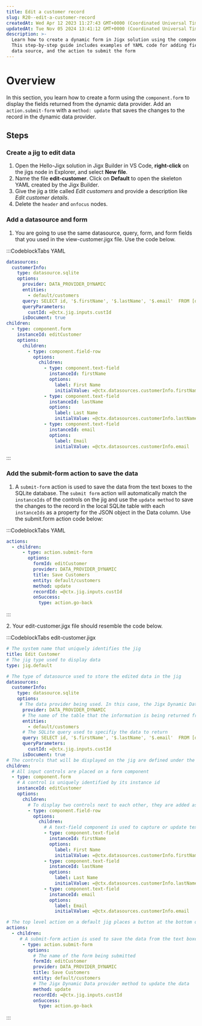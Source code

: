 ```yaml
---
title: Edit a customer record
slug: R20--edit-a-customer-record
createdAt: Wed Apr 12 2023 11:27:43 GMT+0000 (Coordinated Universal Time)
updatedAt: Tue Nov 05 2024 13:41:12 GMT+0000 (Coordinated Universal Time)
description: >-
  Learn how to create a dynamic form in Jigx solution using the component.form.
  This step-by-step guide includes examples of YAML code for adding fields, a
  data source, and the action to submit the form
---
```


# Overview

In this section, you learn how to create a form using the `component.form` to display the fields returned from the dynamic data provider. Add an `action.submit-form` with a `method: update` that saves the changes to the record in the dynamic data provider.

## Steps

### Create a jig to edit data

1. Open the Hello-Jigx solution in Jigx Builder in VS Code, **right-click** on the jigs node in Explorer, and select **New file**.
2. Name the file **edit-customer**. Click on **Default** to open the skeleton YAML created by the Jigx Builder.
3. Give the jig a title called _Edit customers_ and provide a description like _Edit customer details_.
4. Delete the `header` and `onfocus` nodes.

### Add a datasource and form

1. You are going to use the same datasource, query, form, and form fields that you used in the view-customer.jigx file. Use the code below.

:::CodeblockTabs YAML

```yaml
datasources:
  customerInfo:
    type: datasource.sqlite
    options:
      provider: DATA_PROVIDER_DYNAMIC
      entities:
        - default/customers
      query: SELECT id, '$.firstName', '$.lastName', '$.email'  FROM [default/customers] WHERE id = @custId
      queryParameters:
        custId: =@ctx.jig.inputs.custId
      isDocument: true 
children:
  - type: component.form
    instanceId: editCustomer
    options:
      children:
        - type: component.field-row
          options:
            children:
              - type: component.text-field
                instanceId: firstName
                options:
                  label: First Name
                  initialValue: =@ctx.datasources.customerInfo.firstName
              - type: component.text-field
                instanceId: lastName
                options:
                  label: Last Name
                  initialValue: =@ctx.datasources.customerInfo.lastName
              - type: component.text-field    
                instanceId: email
                options:
                  label: Email
                  initialValue: =@ctx.datasources.customerInfo.email    
```

:::

### Add the submit-form action to save the data

1. A `submit-form` action is used to save the data from the text boxes to the SQLite database. The `submit form` action will automatically match the `instanceIds` of the controls on the jig and use the `update method` to save the changes to the record in the local SQLite table with each `instanceIds` as a property for the JSON object in the Data column. Use the submit.form action code below:

:::CodeblockTabs YAML

```yaml
actions:
  - children:
      - type: action.submit-form
        options:
          formId: editCustomer
          provider: DATA_PROVIDER_DYNAMIC
          title: Save Customers
          entity: default/customers             
          method: update
          recordId: =@ctx.jig.inputs.custId
          onSuccess: 
            type: action.go-back  
```

:::

2\. Your edit-customer.jigx file should resemble the code below.

:::CodeblockTabs edit-customer.jigx

```yaml
# The system name that uniquely identifies the jig
title: Edit Customer
# The jig type used to display data
type: jig.default

# The type of datasource used to store the edited data in the jig
datasources:
  customerInfo:
    type: datasource.sqlite
    options:
     # The data provider being used. In this case, the Jigx Dynamic Data provider, which is a built-in database using methods to work with the data. 
      provider: DATA_PROVIDER_DYNAMIC
      # The name of the table that the information is being returned from. All Dynamic Data-based tables are saved in the "default" database.
      entities:
        - default/customers
      # The SQLite query used to specifiy the data to return  
      query: SELECT id, '$.firstName', '$.lastName', '$.email'  FROM [default/customers] WHERE id = @custId
      queryParameters:
        custId: =@ctx.jig.inputs.custId
      isDocument: true
# The controls that will be displayed on the jig are defined under the children node on a default jig      
children:
  # All input controls are placed on a form component
  - type: component.form
    # A control is uniquely identified by its instance id
    instanceId: editCustomer
    options:
      children:
        # To display two controls next to each other, they are added as children of a field-row component
        - type: component.field-row
          options:
            children:
              # A text-field component is used to capture or update text information on a form. In this case the value is returned from the database
              - type: component.text-field
                instanceId: firstName
                options:
                  label: First Name
                  initialValue: =@ctx.datasources.customerInfo.firstName
              - type: component.text-field
                instanceId: lastName
                options:
                  label: Last Name
                  initialValue: =@ctx.datasources.customerInfo.lastName
              - type: component.text-field    
                instanceId: email
                options:
                  label: Email
                  initialValue: =@ctx.datasources.customerInfo.email    

# The top level action on a default jig places a button at the bottom of the screen                  
actions:
  - children:
     # A submit-form action is used to save the data from the text boxes to the SQLite database. The submit form action will automatically match the instanceIds of the controls on the jig and update the record in the local SQLite table with each instanceIds as a property for the JSON object in the Data column
      - type: action.submit-form
        options:
          # The name of the form being submitted
          formId: editCustomer
          provider: DATA_PROVIDER_DYNAMIC
          title: Save Customers
          entity: default/customers
          # The Jigx Dynamic Data provider method to update the data                  
          method: update
          recordId: =@ctx.jig.inputs.custId
          onSuccess: 
            type: action.go-back  
```

:::
